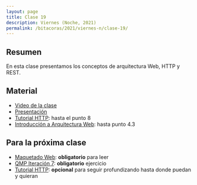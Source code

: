 ```yaml
---
layout: page
title: Clase 19
description: Viernes (Noche, 2021)
permalink: /bitacoras/2021/viernes-n/clase-19/
---
```




## Resumen

En esta clase presentamos los conceptos de arquitectura Web, HTTP y REST.


## Material

- [Video de la clase](https://us02web.zoom.us/rec/share/mnYM1p76mwfisMQqTPuH8TeOHM76DuhyNIaNHaJhCCHzb1iQxZSz3Rk82mxO3kXi.c1h-JChUfMcySVts)
- [Presentación](https://docs.google.com/presentation/d/1O0v4Xf-O_9RwegSMS2mvRXan0n1A_I0KNbDoxb0m4lI/edit)
- [Tutorial HTTP](https://github.com/flbulgarelli/http-tutorial/tree/master/tutorial/es): hasta el punto 8
- [Introducción a Arquitectura Web](https://docs.google.com/document/d/1LBqAhXPzn-aeN5BIRZBmIrU5RKiYvySyWH-2Jkn-kJw/edit#heading=h.kx1xmbyu1do6): hasta punto 4.3

## Para la próxima clase

- [Maquetado Web](https://docs.google.com/document/d/1UoEb9bzut-nMmB6wxDUVND3V8EymNFgOsw7Hka6EEkc/edit#heading=h.6ew85j4snou0): **obligatorio** para leer
- [QMP Iteración 7](https://docs.google.com/document/d/1ERlDghk47Yc1_V1SQ7oCnZAC4bubHx7ZhQXS3naKMJA/edit#heading=h.uyku9mnteh0t): **obligatorio** ejercicio
- [Tutorial HTTP](https://github.com/flbulgarelli/http-tutorial/tree/master/tutorial/es): **opcional** para seguir profundizando hasta donde puedan y quieran






